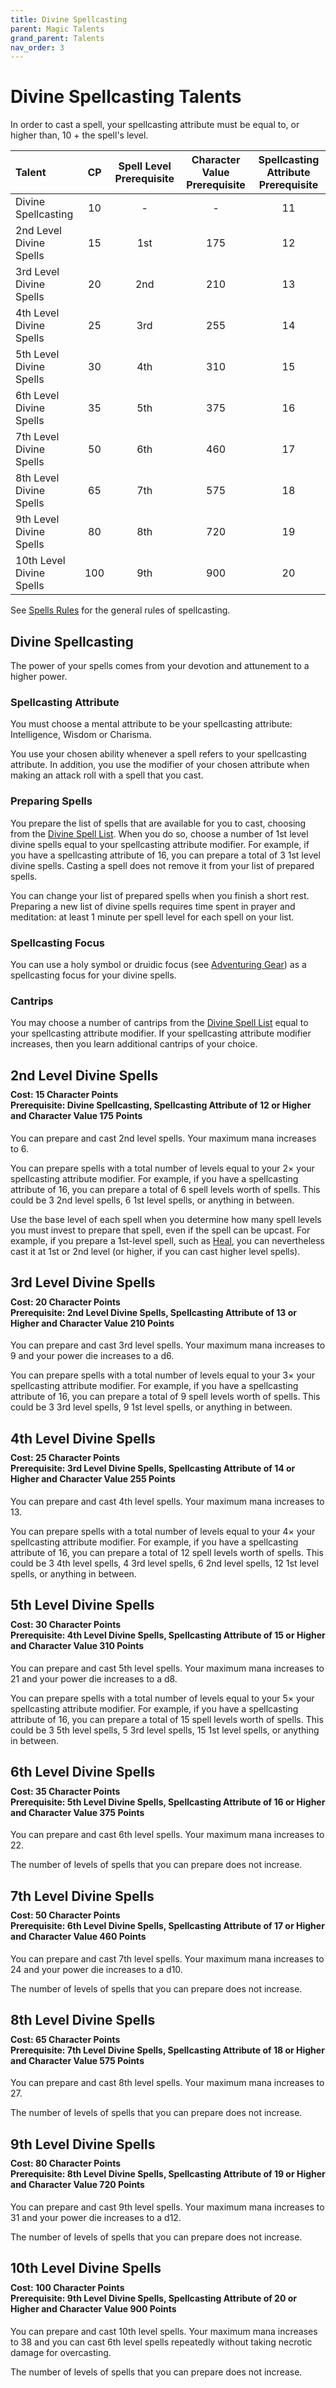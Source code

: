 ```yaml
---
title: Divine Spellcasting
parent: Magic Talents
grand_parent: Talents
nav_order: 3
---
```


# Divine Spellcasting Talents

In order to cast a spell, your spellcasting attribute must be equal to, or higher than, 10 + the spell's level.

| Talent | CP | Spell Level Prerequisite | Character Value Prerequisite | Spellcasting Attribute Prerequisite |
|:-------|:--:|:------------------------:|:----------------------------:|:-----------------------------------:|
| Divine Spellcasting      | 10  | -   | -   | 11 |
| 2nd Level Divine Spells  | 15  | 1st | 175 | 12 |
| 3rd Level Divine Spells  | 20  | 2nd | 210 | 13 |
| 4th Level Divine Spells  | 25  | 3rd | 255 | 14 |
| 5th Level Divine Spells  | 30  | 4th | 310 | 15 |
| 6th Level Divine Spells  | 35  | 5th | 375 | 16 |
| 7th Level Divine Spells  | 50  | 6th | 460 | 17 |
| 8th Level Divine Spells  | 65  | 7th | 575 | 18 |
| 9th Level Divine Spells  | 80  | 8th | 720 | 19 |
| 10th Level Divine Spells | 100 | 9th | 900 | 20 |

See [Spells Rules](https://stormchaserroleplaying.com/stormchaserRPG/Spellcasting/) for the general rules of spellcasting.

## Divine Spellcasting
The power of your spells comes from your devotion and attunement to a higher power.

### Spellcasting Attribute
You must choose a mental attribute to be your spellcasting attribute: Intelligence, Wisdom or Charisma.

You use your chosen ability whenever a spell refers to your spellcasting attribute. In addition, you use the modifier of your chosen attribute when making an attack roll with a spell that you cast.

### Preparing Spells
You prepare the list of spells that are available for you to cast, choosing from the [Divine Spell List](https://stormchaserroleplaying.com/stormchaserRPG/Spells/Lists/Divine/). When you do so, choose a number of 1st level divine spells equal to your spellcasting attribute modifier. For example, if you have a spellcasting attribute of 16, you can prepare a total of 3 1st level divine spells. Casting a spell does not remove it from your list of prepared spells.

You can change your list of prepared spells when you finish a short rest. Preparing a new list of divine spells requires time spent in prayer and meditation: at least 1 minute per spell level for each spell on your list.

### Spellcasting Focus
You can use a holy symbol or druidic focus (see [Adventuring Gear](https://stormchaserroleplaying.com/stormchaserRPG/Equipment/AdventuringGear/)) as a spellcasting focus for your divine spells.

### Cantrips
You may choose a number of cantrips from the [Divine Spell List](https://stormchaserroleplaying.com/stormchaserRPG/Spells/Lists/Divine/) equal to your spellcasting attribute modifier. If your spellcasting attribute modifier increases, then you learn additional cantrips of your choice.

## 2nd Level Divine Spells

<div style="margin-top:-10px;"></div>

#### **Cost:** 15 Character Points<br>**Prerequisite:** Divine Spellcasting, Spellcasting Attribute of 12 or Higher and Character Value 175 Points
You can prepare and cast 2nd level spells. Your maximum mana increases to 6.

You can prepare spells with a total number of levels equal to your 2× your spellcasting attribute modifier. For example, if you have a spellcasting attribute of 16, you can prepare a total of 6 spell levels worth of spells. This could be 3 2nd level spells, 6 1st level spells, or anything in between.

Use the base level of each spell when you determine how many spell levels you must invest to prepare that spell, even if the spell can be upcast. For example, if you prepare a 1st-level spell, such as [Heal](https://stormchaserroleplaying.com/stormchaserRPG/Spells/1/Restoration/#heal), you can nevertheless cast it at 1st or 2nd level (or higher, if you can cast higher level spells).

## 3rd Level Divine Spells

<div style="margin-top:-10px;"></div>

#### **Cost:** 20 Character Points<br>**Prerequisite:** 2nd Level Divine Spells, Spellcasting Attribute of 13 or Higher and Character Value 210 Points
You can prepare and cast 3rd level spells. Your maximum mana increases to 9 and your power die increases to a d6.

You can prepare spells with a total number of levels equal to your 3× your spellcasting attribute modifier. For example, if you have a spellcasting attribute of 16, you can prepare a total of 9 spell levels worth of spells. This could be 3 3rd level spells, 9 1st level spells, or anything in between.

## 4th Level Divine Spells

<div style="margin-top:-10px;"></div>

#### **Cost:** 25 Character Points<br>**Prerequisite:** 3rd Level Divine Spells, Spellcasting Attribute of 14 or Higher and Character Value 255 Points
You can prepare and cast 4th level spells. Your maximum mana increases to 13.

You can prepare spells with a total number of levels equal to your 4× your spellcasting attribute modifier. For example, if you have a spellcasting attribute of 16, you can prepare a total of 12 spell levels worth of spells. This could be 3 4th level spells, 4 3rd level spells, 6 2nd level spells, 12 1st level spells, or anything in between.

## 5th Level Divine Spells

<div style="margin-top:-10px;"></div>

#### **Cost:** 30 Character Points<br>**Prerequisite:** 4th Level Divine Spells, Spellcasting Attribute of 15 or Higher and Character Value 310 Points
You can prepare and cast 5th level spells. Your maximum mana increases to 21 and your power die increases to a d8.

You can prepare spells with a total number of levels equal to your 5× your spellcasting attribute modifier. For example, if you have a spellcasting attribute of 16, you can prepare a total of 15 spell levels worth of spells. This could be 3 5th level spells, 5 3rd level spells, 15 1st level spells, or anything in between.

## 6th Level Divine Spells

<div style="margin-top:-10px;"></div>

#### **Cost:** 35 Character Points<br>**Prerequisite:** 5th Level Divine Spells, Spellcasting Attribute of 16 or Higher and Character Value 375 Points
You can prepare and cast 6th level spells. Your maximum mana increases to 22.

The number of levels of spells that you can prepare does not increase.

## 7th Level Divine Spells

<div style="margin-top:-10px;"></div>

#### **Cost:** 50 Character Points<br>**Prerequisite:** 6th Level Divine Spells, Spellcasting Attribute of 17 or Higher and Character Value 460 Points
You can prepare and cast 7th level spells. Your maximum mana increases to 24 and your power die increases to a d10.

The number of levels of spells that you can prepare does not increase.

## 8th Level Divine Spells

<div style="margin-top:-10px;"></div>

#### **Cost:** 65 Character Points<br>**Prerequisite:** 7th Level Divine Spells, Spellcasting Attribute of 18 or Higher and Character Value 575 Points
You can prepare and cast 8th level spells. Your maximum mana increases to 27.

The number of levels of spells that you can prepare does not increase.

## 9th Level Divine Spells

<div style="margin-top:-10px;"></div>

#### **Cost:** 80 Character Points<br>**Prerequisite:** 8th Level Divine Spells, Spellcasting Attribute of 19 or Higher and Character Value 720 Points
You can prepare and cast 9th level spells. Your maximum mana increases to 31 and your power die increases to a d12.

The number of levels of spells that you can prepare does not increase.

## 10th Level Divine Spells

<div style="margin-top:-10px;"></div>

#### **Cost:** 100 Character Points<br>**Prerequisite:** 9th Level Divine Spells, Spellcasting Attribute of 20 or Higher and Character Value 900 Points
You can prepare and cast 10th level spells. Your maximum mana increases to 38 and you can cast 6th level spells repeatedly without taking necrotic damage for overcasting.

The number of levels of spells that you can prepare does not increase.
